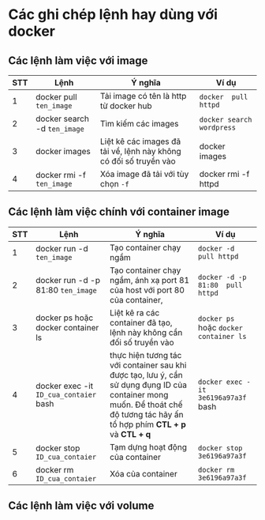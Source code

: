 # Các ghi chép lệnh hay dùng với docker

## Các lệnh làm việc với image

| STT | Lệnh | Ý nghĩa  | Ví dụ                           |
|--|--|--|------------------------------------------------|
| 1 | docker pull `ten_image` | Tải image có tên là http từ docker hub | `docker  pull httpd` |
| 2	| docker search  -d `ten_image`| Tìm kiếm các images | `docker search wordpress` |
| 3 | docker images| Liệt kê các images đã tải về, lệnh này không có đối số truyền vào | docker images | 
| 4 | docker rmi  -f `ten_image`| Xóa image đã tải với tùy chọn `-f` | docker rmi  -f httpd | 


## Các lệnh làm việc chính với container image

| STT | Lệnh | Ý nghĩa  | Ví dụ                           |
|--|--|--|------------------------------------------------|
| 1	| docker run  -d `ten_image`| Tạo container chạy ngầm | `docker -d  pull httpd` |
| 2 | docker run  -d -p 81:80 `ten_image` | Tạo container chạy ngầm, ánh xạ port 81 của host với port 80 của container, | `docker -d -p 81:80  pull httpd`|
| 3 | docker ps hoặc docker container ls | Liệt kê ra các container đã tạo, lệnh này không cần đối số truyền vào | `docker ps` hoặc `docker container ls` |
| 4 | docker exec -it `ID_cua_contaier` bash| thực hiện tương tác với container sau khi được tạo, lưu ý, cần sử dụng đụng ID của  container mong muốn. Để thoát chế độ tương tác hãy ấn tổ hợp phím **CTL + p** và **CTL + q** | `docker exec -it 3e6196a97a3f` bash |  
|5| docker stop `ID_cua_contaier` | Tạm dựng hoạt động của container | `docker stop 3e6196a97a3f`|
|6| docker rm `ID_cua_contaier` | Xóa của container | `docker rm 3e6196a97a3f`|


## Các lệnh làm việc với volume 
